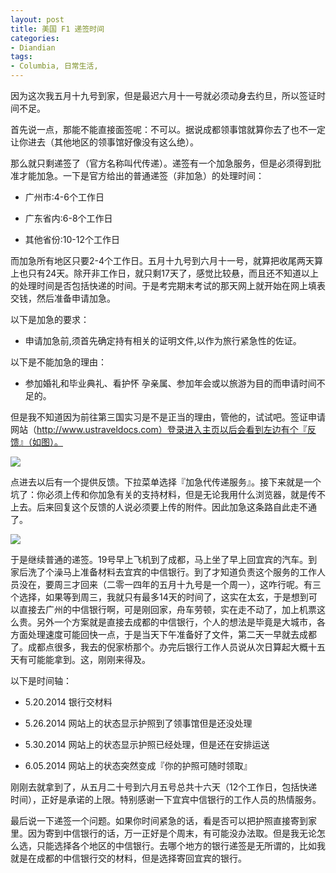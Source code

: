 ```yaml
---
layout: post
title: 美国 F1 递签时间
categories:
- Diandian
tags:
- Columbia, 日常生活, 
---
```

<p>因为这次我五月十九号到家，但是最迟六月十一号就必须动身去约旦，所以签证时间不足。</p>
<p>首先说一点，那能不能直接面签呢：不可以。据说成都领事馆就算你去了也不一定让你进去（其他地区的领事馆好像没有这么绝）。</p>
<p>那么就只剩递签了（官方名称叫代传递）。递签有一个加急服务，但是必须得到批准才能加急。一下是官方给出的普通递签（非加急）的处理时间：</p>
<ul class="edui-filter-disc">
 <li><p>广州市:4-6个工作日</p></li>
 <li><p>广东省内:6-8个工作日</p></li>
 <li><p>其他省份:10-12个工作日</p></li>
</ul>
<p>而加急所有地区只要2-4个工作日。五月十九号到六月十一号，就算把收尾两天算上也只有24天。除开非工作日，就只剩17天了，感觉比较悬，而且还不知道以上的处理时间是否包括快递的时间。于是考完期末考试的那天网上就开始在网上填表交钱，然后准备申请加急。<br /></p>
<p>以下是加急的要求：</p>
<ul class="edui-filter-disc">
 <li><p>申请加急前,须首先确定持有相关的证明文件,以作为旅行紧急性的佐证。</p></li>
</ul>
<p>以下是不能加急的理由：<br /></p>
<ul class="edui-filter-disc">
 <li><p>参加婚礼和毕业典礼、看护怀 孕亲属、参加年会或以旅游为目的而申请时间不足的。</p></li>
</ul>
<p>但是我不知道因为前往第三国实习是不是正当的理由，管他的，试试吧。签证申请网站（<a href="http://www.ustraveldocs.com）登录进入主页以后会看到左边有个『反馈』（如图）。">http://www.ustraveldocs.com）登录进入主页以后会看到左边有个『反馈』（如图）。</a></p>
<p> <img src="http://m1.img.srcdd.com/farm5/d/2014/0605/12/F6178A7CAE76C58565798AE3C6F8BD61_B500_900_200_250.jpeg" /><br /></p>
<p>点进去以后有一个提供反馈。下拉菜单选择『加急代传递服务』。接下来就是一个坑了：你必须上传和你加急有关的支持材料，但是无论我用什么浏览器，就是传不上去。后来回复这个反馈的人说必须要上传的附件。因此加急这条路自此走不通了。</p>
<p><img src="http://m3.img.srcdd.com/farm5/d/2014/0605/12/85A12E602FD0EC21296AC3AE365710FC_B500_900_500_334.jpeg" /><br /></p>
<p>于是继续普通的递签。19号早上飞机到了成都，马上坐了早上回宜宾的汽车。到家后洗了个澡马上准备材料去宜宾的中信银行。到了才知道负责这个服务的工作人员没在，要周三才回来（二零一四年的五月十九号是一个周一），这咋行呢。有三个选择，如果等到周三，我就只有最多14天的时间了，这实在太玄，于是想到可以直接去广州的中信银行啊，可是刚回家，舟车劳顿，实在走不动了，加上机票这么贵。另外一个方案就是直接去成都的中信银行，个人的想法是毕竟是大城市，各方面处理速度可能回快一点，于是当天下午准备好了文件，第二天一早就去成都了。成都点很多，我去的倪家桥那个。办完后银行工作人员说从次日算起大概十五天有可能能拿到。这，刚刚来得及。</p>
<p>以下是时间轴：</p>
<ul class="edui-filter-disc">
 <li><p>5.20.2014 银行交材料</p></li>
 <li><p>5.26.2014 网站上的状态显示护照到了领事馆但是还没处理</p></li>
 <li><p>5.30.2014 网站上的状态显示护照已经处理，但是还在安排运送</p></li>
 <li><p>6.05.2014 网站上的状态突然变成『你的护照可随时领取』</p></li>
</ul>
<p>刚刚去就拿到了，从五月二十号到六月五号总共十六天（12个工作日，包括快递时间），正好是承诺的上限。特别感谢一下宜宾中信银行的工作人员的热情服务。<br /></p>
<p>最后说一下递签一个问题。如果你时间紧急的话，看是否可以把护照直接寄到家里。因为寄到中信银行的话，万一正好是个周末，有可能没办法取。但是我无论怎么选，只能选择各个地区的中信银行。去哪个地方的银行递签是无所谓的，比如我就是在成都的中信银行交的材料，但是选择寄回宜宾的银行。</p>